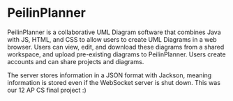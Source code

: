 # PeilinPlanner
PeilinPlanner is a collaborative UML Diagram software that combines Java with JS, HTML, and CSS to allow users to create UML Diagrams in a web browser. Users can view, edit, and download these diagrams from a shared workspace, and upload pre-existing diagrams to PeilinPlanner. Users create accounts and can share projects and diagrams.

The server stores information in a JSON format with Jackson, meaning information is stored even if the WebSocket server is shut down. This was our 12 AP CS final project :)
